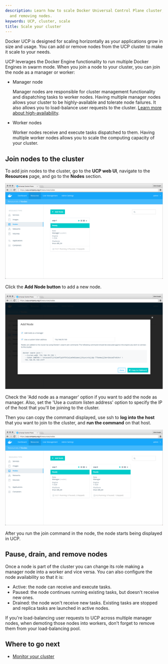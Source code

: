 ```yaml
---
description: Learn how to scale Docker Universal Control Plane cluster, by adding
  and removing nodes.
keywords: UCP, cluster, scale
title: Scale your cluster
---
```


Docker UCP is designed for scaling horizontally as your applications grow in
size and usage. You can add or remove nodes from the UCP cluster to make it
scale to your needs.

UCP leverages the Docker Engine functionality to run multiple Docker Engines
in swarm mode. When you join a node to your cluster, you can join the node as a
manager or worker:

* Manager node

    Manager nodes are responsible for cluster management functionality and
    dispatching tasks to worker nodes.
    Having multiple manager nodes allows your cluster to be highly-available
    and tolerate node failures. It also allows you to load-balance user requests
    to the cluster.
    [Learn more about high-availability](../high-availability/index.md).

* Worker nodes

    Worker nodes receive and execute tasks dispatched to them. Having multiple
    worker nodes allows you to scale the computing capacity of your cluster.


## Join nodes to the cluster

To add join nodes to the cluster, go to the **UCP web UI**, navigate to
the **Resources** page, and go to the **Nodes** section.

![](../images/scale-your-cluster-1.png)

Click the **Add Node button** to add a new node.

![](../images/scale-your-cluster-2.png)

Check the 'Add node as a manager' option if you want to add the node as manager.
Also, set the 'Use a custom listen address' option to specify the IP of the
host that you'll be joining to the cluster.

Then you can copy the command displayed, use ssh to **log into the host** that
you want to join to the cluster, and **run the command** on that host.

![](../images/scale-your-cluster-3.png)

After you run the join command in the node, the node starts being displayed
in UCP.

## Pause, drain, and remove nodes

Once a node is part of the cluster you can change its role making a manager
node into a worker and vice versa. You can also configure the node availability
so that it is:

* Active: the node can receive and execute tasks.
* Paused: the node continues running existing tasks, but doesn't receive new ones.
* Drained: the node won't receive new tasks. Existing tasks are stopped and
replica tasks are launched in active nodes.

If you're load-balancing user requests to UCP across multiple manager nodes,
when demoting those nodes into workers, don't forget to remove them from your
load-balancing pool.

## Where to go next

* [Monitor your cluster](../monitor/index.md)
